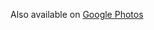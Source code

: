 Also available on [Google Photos](https://photos.google.com/share/AF1QipOWTuO0nimvfPlZY0IgIM9kgCXiRhouJCJUrOMEOpAqdJFqcSwX8iPalNG1s3O5eQ?key=ZGlwczJYanpfaWhhRndybVJNb3Ezd3hZVE5WM0tR)
